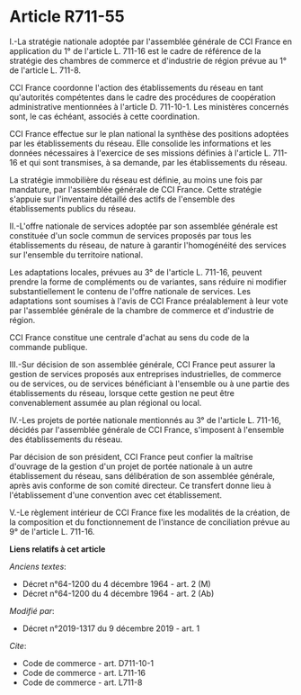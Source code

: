# Article R711-55

I.-La stratégie nationale adoptée par l'assemblée générale de CCI France en application du 1° de l'article L. 711-16 est le
cadre de référence de la stratégie des chambres de commerce et d'industrie de région prévue au 1° de l'article L. 711-8. 

CCI France coordonne l'action des établissements du réseau en tant qu'autorités compétentes dans le cadre des procédures de
coopération administrative mentionnées à l'article D. 711-10-1. Les ministères concernés sont, le cas échéant, associés à
cette coordination. 

CCI France effectue sur le plan national la synthèse des positions adoptées par les établissements du réseau. Elle consolide
les informations et les données nécessaires à l'exercice de ses missions définies à l'article L. 711-16 et qui sont
transmises, à sa demande, par les établissements du réseau. 

La stratégie immobilière du réseau est définie, au moins une fois par mandature, par l'assemblée générale de CCI France.
Cette stratégie s'appuie sur l'inventaire détaillé des actifs de l'ensemble des établissements publics du réseau. 

II.-L'offre nationale de services adoptée par son assemblée générale est constituée d'un socle commun de services proposés
par tous les établissements du réseau, de nature à garantir l'homogénéité des services sur l'ensemble du territoire
national. 

Les adaptations locales, prévues au 3° de l'article L. 711-16, peuvent prendre la forme de compléments ou de variantes, sans
réduire ni modifier substantiellement le contenu de l'offre nationale de services. Les adaptations sont soumises à l'avis de
CCI France préalablement à leur vote par l'assemblée générale de la chambre de commerce et d'industrie de région. 

CCI France constitue une centrale d'achat au sens du code de la commande publique. 

III.-Sur décision de son assemblée générale, CCI France peut assurer la gestion de services proposés aux entreprises
industrielles, de commerce ou de services, ou de services bénéficiant à l'ensemble ou à une partie des établissements du
réseau, lorsque cette gestion ne peut être convenablement assumée au plan régional ou local. 

IV.-Les projets de portée nationale mentionnés au 3° de l'article L. 711-16, décidés par l'assemblée générale de CCI France,
s'imposent à l'ensemble des établissements du réseau. 

Par décision de son président, CCI France peut confier la maîtrise d'ouvrage de la gestion d'un projet de portée nationale à
un autre établissement du réseau, sans délibération de son assemblée générale, après avis conforme de son comité directeur.
Ce transfert donne lieu à l'établissement d'une convention avec cet établissement. 

V.-Le règlement intérieur de CCI France fixe les modalités de la création, de la composition et du fonctionnement de
l'instance de conciliation prévue au 9° de l'article L. 711-16.

**Liens relatifs à cet article**

_Anciens textes_:

  - Décret n°64-1200 du 4 décembre 1964 - art. 2 (M)
  - Décret n°64-1200 du 4 décembre 1964 - art. 2 (Ab)

_Modifié par_:

  - Décret n°2019-1317 du 9 décembre 2019 - art. 1

_Cite_:

  - Code de commerce - art. D711-10-1
  - Code de commerce - art. L711-16
  - Code de commerce - art. L711-8
